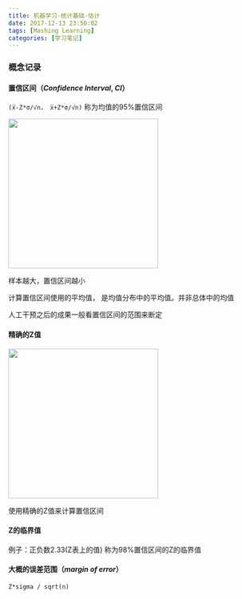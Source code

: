 ```yaml
---
title: 机器学习-统计基础-估计
date: 2017-12-13 23:50:02
tags: [Mashing Learning]
categories: [学习笔记]
---
```

### 概念记录

#### 置信区间（*Confidence Interval*, *CI*）
`(x̅-Z*σ/√n， x̅+Z*σ/√n)` 称为均值的95%置信区间

<img src="http://qiniu.huyangjie.cn/article/img/3D189E95F4D8801F10FFF3B4543A709B.jpg" width="300px">

样本越大，置信区间越小
<!--more-->
计算置信区间使用的平均值， 是均值分布中的平均值。并非总体中的均值

人工干预之后的成果一般看置信区间的范围来断定

#### 精确的Z值

<img src="http://qiniu.huyangjie.cn/article/img/E61CBB6AA1D897FDCF93A3C9B6588316.jpg" width="300px">

使用精确的Z值来计算置信区间 

#### Z的临界值

例子：正负数2.33(Z表上的值) 称为98%置信区间的Z的临界值

#### 大概的误差范围（_margin of error_）
`Z*sigma / sqrt(n) `





